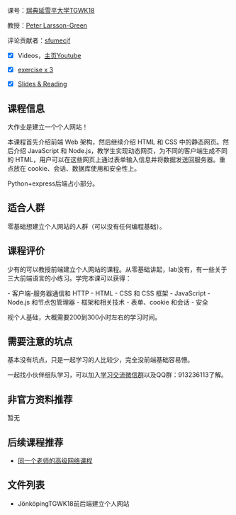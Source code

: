 课号：[瑞典延雪平大学TGWK18](https://peppel-g.github.io/course-material/courses/web-development-fundamentals/course-syllabus.html)

教授：[Peter Larsson-Green](https://ju.se/en/personinfo.html?sign=LarPet) 

评论贡献者：[sfumecjf](https://github.com/SFUMECJF)

- [X] Videos，[主页Youtube](https://peppel-g.github.io/course-material/courses/web-development-fundamentals/course-syllabus.html)

- [X] [exercise x 3](https://peppel-g.github.io/course-material/courses/web-development-fundamentals/course-syllabus.html)
- [X] [Slides & Reading](https://peppel-g.github.io/course-material/courses/web-development-fundamentals/course-syllabus.html)

## 课程信息

大作业是建立一个个人网站！

本课程首先介绍前端 Web 架构，然后继续介绍 HTML 和 CSS 中的静态网页。然后介绍 JavaScript 和 Node.js，教学生实现动态网页，为不同的客户端生成不同的 HTML，用户可以在这些网页上通过表单输入信息并将数据发送回服务器。重点放在 cookie、会话、数据库使用和安全性上。

Python+express后端占小部分。

## 适合人群

零基础想建立个人网站的人群（可以没有任何编程基础）。

## 课程评价

少有的可以教授前端建立个人网站的课程。从零基础讲起，lab没有，有一些关于三大前端语言的小练习。学完本课可以获得：

\- 客户端-服务器通信和 HTTP
\- HTML
\- CSS 和 CSS 框架
\- JavaScript
\- Node.js 和节点包管理器
\- 框架和相关技术
\- 表单、cookie 和会话
\- 安全

视个人基础，大概需要200到300小时左右的学习时间。

## 需要注意的坑点

基本没有坑点，只是一起学习的人比较少，完全没前端基础容易懵。

一起找小伙伴组队学习，可以加入[学习交流微信群](https://mp.weixin.qq.com/s/oZDGkY34wLGW5KxCGYcWgA)以及QQ群：913236113了解。

## 非官方资料推荐

暂无

## 后续课程推荐

- [同一个老师的高级网络课程](https://peppel-g.github.io/course-material/courses/web-development-advanced-concepts/) 


## 文件列表

- JönköpingTGWK18前后端建立个人网站

